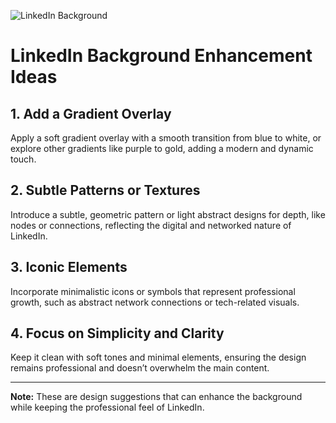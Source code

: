 ![LinkedIn Background](https://skillroads.com/images/blog/blog/new/LinkedIn_background_photo_3.jpg)

# LinkedIn Background Enhancement Ideas

## 1. Add a Gradient Overlay
Apply a soft gradient overlay with a smooth transition from blue to white, or explore other gradients like purple to gold, adding a modern and dynamic touch.

## 2. Subtle Patterns or Textures
Introduce a subtle, geometric pattern or light abstract designs for depth, like nodes or connections, reflecting the digital and networked nature of LinkedIn.

## 3. Iconic Elements
Incorporate minimalistic icons or symbols that represent professional growth, such as abstract network connections or tech-related visuals.

## 4. Focus on Simplicity and Clarity
Keep it clean with soft tones and minimal elements, ensuring the design remains professional and doesn’t overwhelm the main content.

---

**Note:** These are design suggestions that can enhance the background while keeping the professional feel of LinkedIn.
